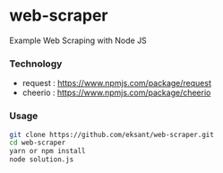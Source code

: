 # web-scraper
Example Web Scraping with Node JS

### Technology
- request : https://www.npmjs.com/package/request
- cheerio : https://www.npmjs.com/package/cheerio

### Usage
```bash
git clone https://github.com/eksant/web-scraper.git
cd web-scraper
yarn or npm install
node solution.js
```
